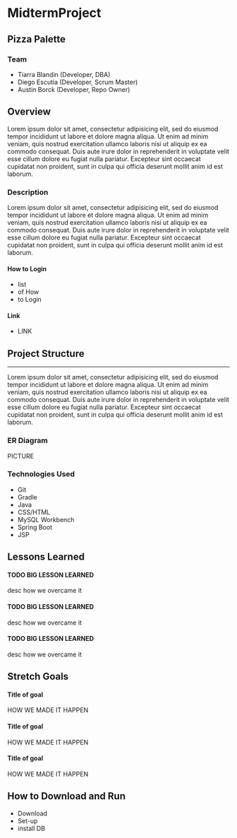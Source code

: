 # MidtermProject
## Pizza Palette
### Team
* Tiarra Blandin (Developer, DBA)
* Diego Escutia (Developer, Scrum Master)
* Austin Borck (Developer, Repo Owner)

## Overview
Lorem ipsum dolor sit amet, consectetur adipisicing elit, sed do eiusmod tempor incididunt ut labore et dolore magna aliqua. Ut enim ad minim veniam, quis nostrud exercitation ullamco laboris nisi ut aliquip ex ea commodo consequat. Duis aute irure dolor in reprehenderit in voluptate velit esse cillum dolore eu fugiat nulla pariatur. Excepteur sint occaecat cupidatat non proident, sunt in culpa qui officia deserunt mollit anim id est laborum.
### Description
Lorem ipsum dolor sit amet, consectetur adipisicing elit, sed do eiusmod tempor incididunt ut labore et dolore magna aliqua. Ut enim ad minim veniam, quis nostrud exercitation ullamco laboris nisi ut aliquip ex ea commodo consequat. Duis aute irure dolor in reprehenderit in voluptate velit esse cillum dolore eu fugiat nulla pariatur. Excepteur sint occaecat cupidatat non proident, sunt in culpa qui officia deserunt mollit anim id est laborum.
#### How to Login
* list
* of How
* to Login
#### Link
* LINK
## Project Structure
-----
Lorem ipsum dolor sit amet, consectetur adipisicing elit, sed do eiusmod tempor incididunt ut labore et dolore magna aliqua. Ut enim ad minim veniam, quis nostrud exercitation ullamco laboris nisi ut aliquip ex ea commodo consequat. Duis aute irure dolor in reprehenderit in voluptate velit esse cillum dolore eu fugiat nulla pariatur. Excepteur sint occaecat cupidatat non proident, sunt in culpa qui officia deserunt mollit anim id est laborum.
### ER Diagram
PICTURE
### Technologies Used
* Git
* Gradle
* Java
* CSS/HTML
* MySQL Workbench
* Spring Boot
* JSP

## Lessons Learned

#### TODO BIG LESSON LEARNED
desc how we overcame it
#### TODO BIG LESSON LEARNED
desc how we overcame it
#### TODO BIG LESSON LEARNED
desc how we overcame it

## Stretch Goals

#### Title of goal
HOW WE MADE IT HAPPEN
#### Title of goal
HOW WE MADE IT HAPPEN
#### Title of goal
HOW WE MADE IT HAPPEN
## How to Download and Run

* Download
* Set-up
* install DB
